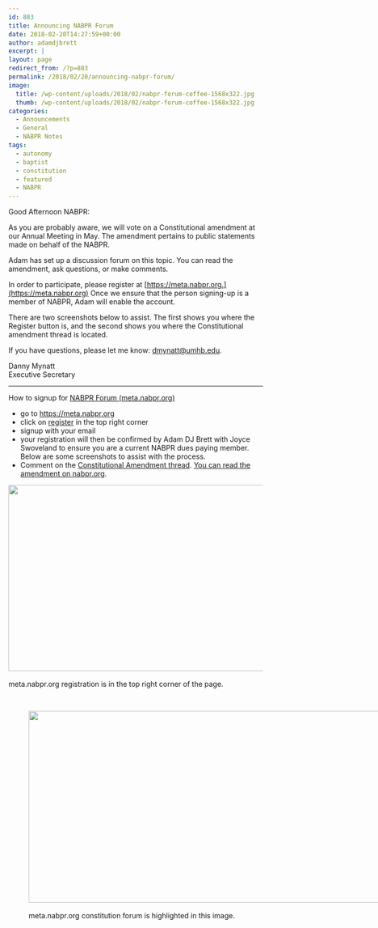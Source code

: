 ```yaml
---
id: 883
title: Announcing NABPR Forum
date: 2018-02-20T14:27:59+00:00
author: adamdjbrett
excerpt: |
layout: page
redirect_from: /?p=883
permalink: /2018/02/20/announcing-nabpr-forum/
image:
  title: /wp-content/uploads/2018/02/nabpr-forum-coffee-1568x322.jpg
  thumb: /wp-content/uploads/2018/02/nabpr-forum-coffee-1568x322.jpg
categories:
  - Announcements
  - General
  - NABPR Notes
tags:
  - autonomy
  - baptist
  - constitution
  - featured
  - NABPR
---
```

Good Afternoon NABPR:

As you are probably aware, we will vote on a Constitutional amendment at our Annual Meeting in May. The amendment pertains to public statements made on behalf of the NABPR.

Adam has set up a discussion forum on this topic. You can read the amendment, ask questions, or make comments.

In order to participate, please register at [https://meta.nabpr.org.](https://meta.nabpr.org) Once we ensure that the person signing-up is a member of NABPR, Adam will enable the account.

There are two screenshots below to assist. The first shows you where the Register button is, and the second shows you where the Constitutional amendment thread is located.

If you have questions, please let me know: dmynatt@umhb.edu.

Danny Mynatt  
Executive Secretary

<!--more-->

* * *

How to signup for [NABPR Forum (meta.nabpr.org)](https://meta.nabpr.org)

  * go to <https://meta.nabpr.org>
  * click on [register](https://meta.nabpr.org/ucp.php?mode=register) in the top right corner
  * signup with your email
  * your registration will then be confirmed by Adam DJ Brett with Joyce Swoveland to ensure you are a current NABPR dues paying member. Below are some screenshots to assist with the process.
  * Comment on the [Constitutional Amendment thread](https://meta.nabpr.org/viewtopic.php?f=4&t=5). [You can read the amendment on nabpr.org](https://nabpr.org/about-nabpr/constitution/proposed-amendment-xi/).<figure id="attachment_884" aria-describedby="caption-attachment-884" style="width: 900px" class="wp-caption aligncenter">

[<img class="size-full wp-image-884" src="/wp-content/uploads/2018/02/meta-nabpr-org-01-register.png" alt="" width="900" height="368" srcset="/wp-content/uploads/2018/02/meta-nabpr-org-01-register.png 900w, /wp-content/uploads/2018/02/meta-nabpr-org-01-register-300x123.png 300w, /wp-content/uploads/2018/02/meta-nabpr-org-01-register-768x314.png 768w" sizes="(max-width: 900px) 100vw, 900px" />](/wp-content/uploads/2018/02/meta-nabpr-org-01-register.png)<figcaption id="caption-attachment-884" class="wp-caption-text">meta.nabpr.org registration is in the top right corner of the page.</figcaption></figure>

&nbsp;<figure id="attachment_885" aria-describedby="caption-attachment-885" style="width: 913px" class="wp-caption aligncenter">

[<img class="size-full wp-image-885" src="/wp-content/uploads/2018/02/meta-nabpr-org-02-constitution-forum.jpg" alt="" width="913" height="379" srcset="/wp-content/uploads/2018/02/meta-nabpr-org-02-constitution-forum.jpg 913w, /wp-content/uploads/2018/02/meta-nabpr-org-02-constitution-forum-300x125.jpg 300w, /wp-content/uploads/2018/02/meta-nabpr-org-02-constitution-forum-768x319.jpg 768w" sizes="(max-width: 913px) 100vw, 913px" />](/wp-content/uploads/2018/02/meta-nabpr-org-02-constitution-forum.jpg)<figcaption id="caption-attachment-885" class="wp-caption-text">meta.nabpr.org constitution forum is highlighted in this image.</figcaption></figure>
